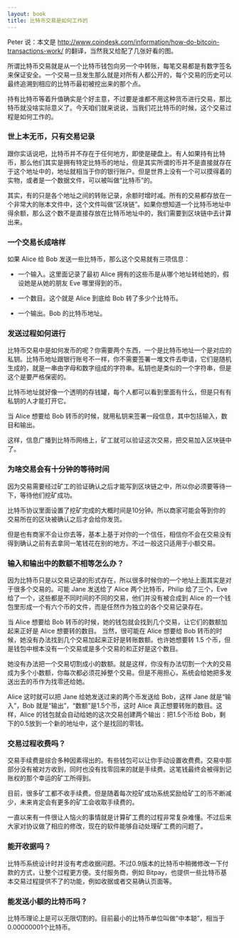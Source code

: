 ```yaml
---
layout: book
title: 比特币交易是如何工作的
---
```


Peter 说：本文是 <http://www.coindesk.com/information/how-do-bitcoin-transactions-work/> 的翻译，当然我又给配了几张好看的图。


所谓比特币交易就是从一个比特币钱包向另一个中转账，每笔交易都是有数字签名来保证安全。一个交易一旦发生那么就是对所有人都公开的，每个交易的历史可以最终追溯到相应的比特币最初被挖出来的那个点。

持有比特币等着升值确实是个好主意，不过要是谁都不用这种货币进行交易，那比特币就没啥实际意义了。今天咱们就来说说，当我们花比特币的时候，这个交易过程是如何工作的。


### 世上本无币，只有交易记录

跟你实话说吧，比特币并不存在于任何地方，即使是硬盘上。有人如果持有比特币，那么他们其实是拥有特定比特币的地址，但是其实所谓的币并不是直接就存在于这个地址中的，地址就相当于你的银行账户。但是世界上没有一个可以摸得着的实物，或者是一个数据文件，可以被叫做“比特币”的。

其实，有的只是各个地址之间的转账记录，余额时增时减。所有的交易都存放在一个非常大的账本文件中，这个文件叫做“区块链”。如果你想知道一个比特币地址中得余额，那么这个数不是直接存放在比特币地址中的，我们需要到区块链中去计算出来。


### 一个交易长成啥样

如果 Alice 给 Bob 发送一些比特币，那么这个交易就有三项信息：

- 一个输入。这里面记录了最初 Alice 拥有的这些币是从哪个地址转给她的，假设她是从她的朋友 Eve 哪里得到的币。

- 一个数目。这个就是 Alice 到底给 Bob 转了多少个比特币。

- 一个输出。Bob 的比特币地址。



### 发送过程如何进行

比特币交易中是如何发币的呢？你需要两个东西，一个是比特币地址一个是对应的私钥。比特币地址跟银行账号不一样，你不需要签署一堆文件去申请，它们是随机生成的，就是一串由字母和数字组成的字符串。私钥也是类似的一个字符串，但是这个是要严格保密的。

比特币地址就好像一个透明的存钱罐，每个人都可以看到里面有什么，但是只有有私钥的人才能打开它。

当 Alice 想要给 Bob 转币的时候，就用私钥来签署一段信息，其中包括输入，数目和输出。

这样，信息广播到比特币网络上，矿工就可以验证这次交易，把交易加入区块链中了。


### 为啥交易会有十分钟的等待时间

因为交易需要经过矿工的验证确认之后才能写到区块链之中，所以你必须要等待一下，等待他们挖矿成功。

比特币协议里面设置了挖矿完成的大概时间是10分钟。所以商家可能会等到你的交易所在的区块被确认之后才会给你发货。

但是也有商家不会让你去等，基本上基于对你的一个信任，相信你不会在交易没有得到确认之前有去拿同一笔钱花在别的地方。不过一般这只适用于小额交易。


### 输入和输出中的数额不相等怎么办？

因为比特币只是以交易记录的形式存在，所以很多时候你的一个地址上面其实是对于很多个交易的。可能 Jane 发送给了 Alice 两个比特币，Philip 给了三个，Eve 给了一个，这些都是不同时间的不同的交易，他们并没有被合成到 Alice 的一个钱包里形成一个有六个币的文件，而是任然作为独立的各个交易记录存在。

当 Alice 想要给 Bob 转币的时候，她的钱包就会找到几个交易，让它们的数额加起来正好是 Alice 想要转的数目。 当然，很可能在 Alice 想要给 Bob 转币的时候，她没有办法找到几个交易加起来正好是转账数额。也许她想要转 1.5 个币，但是钱包中根本没有一个交易或是多个交易的和正好是这个数目。

她没有办法把一个交易切割成小的数额。就是这样，你没有办法切割一个大的交易成为多个小数额，你每次都必须花掉整个交易。但是不用担心，系统会给她把多发送出去的币作为找零还给她。


Alice 这时就可以把 Jane 给她发送过来的两个币发送给 Bob，这样 Jane 就是“输入”，Bob 就是“输出”，“数额”是1.5个币，这时 Alice 真正想要转账的数目。这样，Alice 的钱包就会自动给她的这次交易创建两个输出：把1.5个币给 Bob，剩下的0.5放到一个新的地址中，这个是找回的零钱。


### 交易过程收费吗？

交易手续费是综合多种因素得出的。有些钱包可以让你手动设置收费费。交易中那部分没有被对方收到，同时也没有找零回来的就是手续费。这笔钱最终会被得到记账权的那个幸运的矿工所得到。

目前，很多矿工都不收手续费。但是随着每次挖矿成功系统奖励给矿工的币不断减少，未来肯定会有更多的矿工会收取手续费的。

一直以来有一件很让人恼火的事情就是计算矿工费的过程非常复杂难懂。不过后来大家对协议做了相应的修改，现在的软件能够自动处理矿工费的问题了。

### 能开收据吗？

比特币系统设计时并没有考虑收据问题。不过0.9版本的比特币中稍微修改一下付款的方式，让整个过程更方便。支付服务商，例如 Bitpay，也提供一些比特币基本交易过程提供不了的功能，例如收据或者交易确认页面等。


### 能发送小额的比特币吗？

比特币理论上是可以无限切割的。目前最小的比特币单位叫做“中本聪”，相当于0.00000001个比特币。
